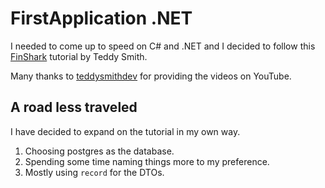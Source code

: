 # FirstApplication .NET 

I needed to come up to speed on C# and .NET and I decided to follow this [FinShark](https://github.com/teddysmithdev/FinShark) tutorial by Teddy Smith. 

Many thanks to [teddysmithdev](https://github.com/teddysmithdev) for providing the videos on YouTube. 

## A road less traveled

I have decided to expand on the tutorial in my own way. 
  1. Choosing postgres as the database.
  2. Spending some time naming things more to my preference.
  3. Mostly using `record` for the DTOs.
